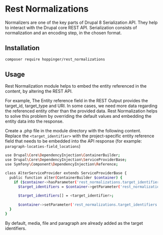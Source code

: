 # Rest Normalizations

Normalizers are one of the key parts of Drupal 8 Serialization API. They help to interact with the Drupal core REST API. Serialization consists of normalization and an encoding step, in the chosen format.

## Installation

```sh
composer require hoppinger/rest_normalizations
```

## Usage
Rest Normalization module helps to embed the entity referenced in the content, by altering the REST API. 

For example, The Entity reference field in the REST Output provides the target_id, target_type and URI. In some cases, we need more data regarding the referenced entity other than the provided data. Rest Normalization helps to solve this problem by overriding the default values and embedding the entity data into the response.

Create a .php file in the module directory with the following content. Replace the `<target_identifier>` with the project-specific entity reference field that needs to be embedded into the API response (for example: `paragraph-locaties-field_locations`)

```sh
use Drupal\Core\DependencyInjection\ContainerBuilder;
use Drupal\Core\DependencyInjection\ServiceProviderBase;
use Symfony\Component\DependencyInjection\Reference;

class AlterServiceProvider extends ServiceProviderBase {
  public function alter(ContainerBuilder $container) {
    if ($container->hasParameter('rest_normalizations.target_identifiers')) {
      $target_identifiers = $container->getParameter('rest_normalizations.target_identifiers');
      
      $target_identifiers[] = <target_identifier>;
  
      $container->setParameter('rest_normalizations.target_identifiers', $target_identifiers);
  }
}
```

By default, media, file and paragraph are already added as the target identifiers.